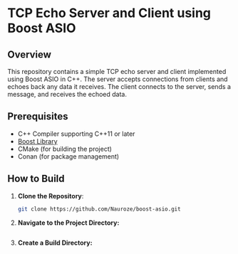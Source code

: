 # TCP Echo Server and Client using Boost ASIO

## Overview
This repository contains a simple TCP echo server and client implemented using Boost ASIO in C++. The server accepts connections from clients and echoes back any data it receives. The client connects to the server, sends a message, and receives the echoed data.

## Prerequisites
- C++ Compiler supporting C++11 or later
- [Boost Library](https://www.boost.org/users/download/)
- CMake (for building the project)
- Conan (for package management)

## How to Build
1. **Clone the Repository**:
   ```bash
   git clone https://github.com/Nauroze/boost-asio.git
2. **Navigate to the Project Directory:**
    ```bash
3. **Create a Build Directory:**
    ```bash
    
